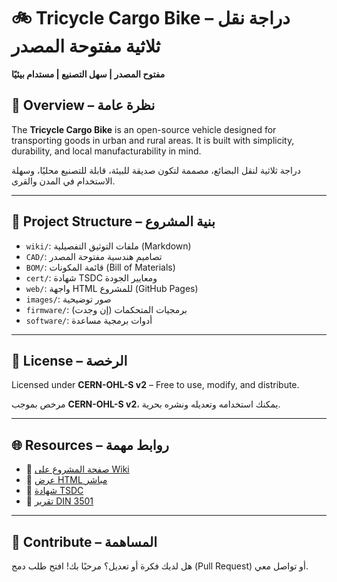 # 🚲 Tricycle Cargo Bike – دراجة نقل ثلاثية مفتوحة المصدر

**مفتوح المصدر | سهل التصنيع | مستدام بيئيًا**

## 🧭 Overview – نظرة عامة

The **Tricycle Cargo Bike** is an open-source vehicle designed for transporting goods in urban and rural areas. It is built with simplicity, durability, and local manufacturability in mind.

دراجة ثلاثية لنقل البضائع، مصممة لتكون صديقة للبيئة، قابلة للتصنيع محليًا، وسهلة الاستخدام في المدن والقرى.

---

## 📂 Project Structure – بنية المشروع

- `wiki/`: ملفات التوثيق التفصيلية (Markdown)
- `CAD/`: تصاميم هندسية مفتوحة المصدر
- `BOM/`: قائمة المكونات (Bill of Materials)
- `cert/`: شهادة TSDC ومعايير الجودة
- `web/`: واجهة HTML للمشروع (GitHub Pages)
- `images/`: صور توضيحية
- `firmware/`: برمجيات المتحكمات (إن وجدت)
- `software/`: أدوات برمجية مساعدة

---

## 📜 License – الرخصة

Licensed under **CERN-OHL-S v2** – Free to use, modify, and distribute.

مرخص بموجب **CERN-OHL-S v2**، يمكنك استخدامه وتعديله ونشره بحرية.

---

## 🌐 Resources – روابط مهمة

- 🔗 [صفحة المشروع على Wiki](https://github.com/boucettaabdelkhalek2/Tricycle_Cargo_Bike_Original/wiki)
- 🔗 [عرض HTML مباشر](https://boucettaabdelkhalek2.github.io/Tricycle_Cargo_Bike_Original/web/)
- 📄 [شهادة TSDC](./cert/TSDC-certificate.yml)
- 📄 [تقرير DIN 3501](./DIN3501-checklist.yml)

---

## 🤝 Contribute – المساهمة

هل لديك فكرة أو تعديل؟ مرحبًا بك! افتح طلب دمج (Pull Request) أو تواصل معي.
